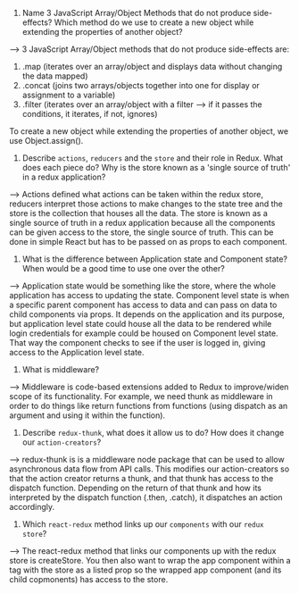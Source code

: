 1.  Name 3 JavaScript Array/Object Methods that do not produce side-effects? Which method do we use to create a new object while extending the properties of another object?

--> 3 JavaScript Array/Object methods that do not produce side-effects are:
1) .map (iterates over an array/object and displays data without changing the data mapped)
2) .concat (joins two arrays/objects together into one for display or assignment to a variable)
3) .filter (iterates over an array/object with a filter --> if it passes the conditions, it iterates, if not, ignores)

To create a new object while extending the properties of another object, we use Object.assign().

1.  Describe `actions`, `reducers` and the `store` and their role in Redux. What does each piece do? Why is the store known as a 'single source of truth' in a redux application?

--> Actions defined what actions can be taken within the redux store, reducers interpret those actions to make changes to the state tree and the store is the collection that houses all the data.  The store is known as a single source of truth in a redux application because all the components can be given access to the store, the single source of truth.  This can be done in simple React but has to be passed on as props to each component.

1.  What is the difference between Application state and Component state? When would be a good time to use one over the other?

--> Application state would be something like the store, where the whole application has access to updating the state.  Component level state is when a specific parent component has access to data and can pass on data to child components via props.  It depends on the application and its purpose, but application level state could house all the data to be rendered while login credentials for example could be housed on Component level state.  That way the component checks to see if the user is logged in, giving access to the Application level state.

1.  What is middleware?

--> Middleware is code-based extensions added to Redux to improve/widen scope of its functionality.  For example, we need thunk as middleware in order to do things like return functions from functions (using dispatch as an argument and using it within the function).

1.  Describe `redux-thunk`, what does it allow us to do? How does it change our `action-creators`?

--> redux-thunk is is a middleware node package that can be used to allow asynchronous data flow from API calls. This modifies our action-creators so that the action creator returns a thunk, and that thunk has access to the dispatch function.  Depending on the return of that thunk and how its interpreted by the dispatch function (.then, .catch), it dispatches an action accordingly.

1.  Which `react-redux` method links up our `components` with our `redux store`?

--> The react-redux method that links our components up with the redux store is createStore.  You then also want to wrap the app component within a <Provider> tag with the store as a listed prop so the wrapped app component (and its child copmonents) has access to the store.